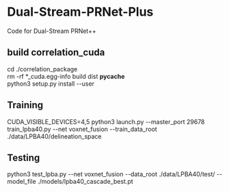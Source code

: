 # Dual-Stream-PRNet-Plus  

Code for Dual-Stream PRNet++  

## build correlation_cuda  
  cd ./correlation_package  
  rm -rf *_cuda.egg-info build dist __pycache__  
  python3 setup.py install --user  

## Training  
  CUDA_VISIBLE_DEVICES=4,5 python3 launch.py --master_port 29678 train_lpba40.py --net voxnet_fusion --train_data_root ./data/LPBA40/delineation_space 
## Testing  
  python3 test_lpba.py --net voxnet_fusion --data_root ./data/LPBA40/test/ --model_file ./models/lpba40_cascade_best.pt 
